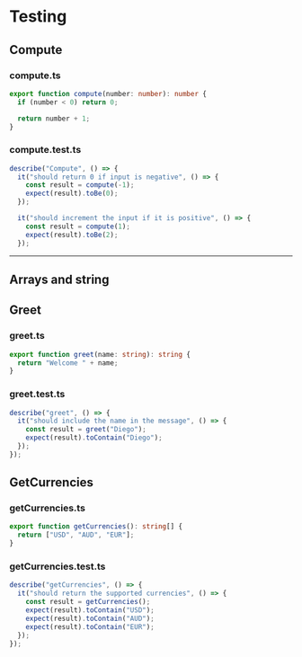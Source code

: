 # Testing

## Compute

### compute.ts

```typescript
export function compute(number: number): number {
  if (number < 0) return 0;

  return number + 1;
}
```

### compute.test.ts

```typescript
describe("Compute", () => {
  it("should return 0 if input is negative", () => {
    const result = compute(-1);
    expect(result).toBe(0);
  });

  it("should increment the input if it is positive", () => {
    const result = compute(1);
    expect(result).toBe(2);
  });
```

---

## Arrays and string

## Greet

### greet.ts

```typescript
export function greet(name: string): string {
  return "Welcome " + name;
}
```

### greet.test.ts

```typescript
describe("greet", () => {
  it("should include the name in the message", () => {
    const result = greet("Diego");
    expect(result).toContain("Diego");
  });
});
```

## GetCurrencies

### getCurrencies.ts

```typescript
export function getCurrencies(): string[] {
  return ["USD", "AUD", "EUR"];
}
```

### getCurrencies.test.ts

```typescript
describe("getCurrencies", () => {
  it("should return the supported currencies", () => {
    const result = getCurrencies();
    expect(result).toContain("USD");
    expect(result).toContain("AUD");
    expect(result).toContain("EUR");
  });
});
```
